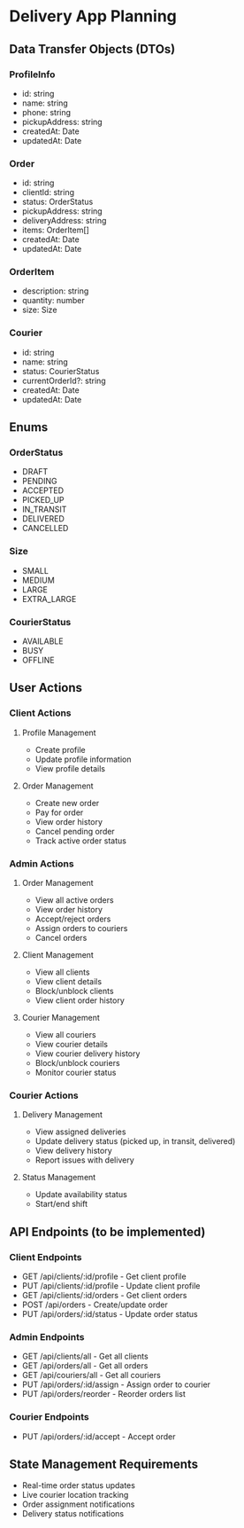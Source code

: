 # Delivery App Planning

## Data Transfer Objects (DTOs)

### ProfileInfo
- id: string
- name: string
- phone: string
- pickupAddress: string
- createdAt: Date
- updatedAt: Date

### Order
- id: string
- clientId: string
- status: OrderStatus
- pickupAddress: string
- deliveryAddress: string
- items: OrderItem[]
- createdAt: Date
- updatedAt: Date

### OrderItem
- description: string
- quantity: number
- size: Size

### Courier
- id: string
- name: string
- status: CourierStatus
- currentOrderId?: string
- createdAt: Date
- updatedAt: Date

## Enums

### OrderStatus
- DRAFT
- PENDING
- ACCEPTED
- PICKED_UP
- IN_TRANSIT
- DELIVERED
- CANCELLED

### Size
- SMALL
- MEDIUM
- LARGE
- EXTRA_LARGE

### CourierStatus
- AVAILABLE
- BUSY
- OFFLINE

## User Actions

### Client Actions
1. Profile Management
   - Create profile
   - Update profile information
   - View profile details

2. Order Management
   - Create new order
   - Pay for order
   - View order history
   - Cancel pending order
   - Track active order status

### Admin Actions
1. Order Management
   - View all active orders
   - View order history
   - Accept/reject orders
   - Assign orders to couriers
   - Cancel orders

2. Client Management
   - View all clients
   - View client details
   - Block/unblock clients
   - View client order history

3. Courier Management
   - View all couriers
   - View courier details
   - View courier delivery history
   - Block/unblock couriers
   - Monitor courier status

### Courier Actions
1. Delivery Management
   - View assigned deliveries
   - Update delivery status (picked up, in transit, delivered)
   - View delivery history
   - Report issues with delivery

2. Status Management
   - Update availability status
   - Start/end shift

## API Endpoints (to be implemented)

### Client Endpoints
- GET /api/clients/:id/profile - Get client profile
- PUT /api/clients/:id/profile - Update client profile
- GET /api/clients/:id/orders - Get client orders
- POST /api/orders - Create/update order
- PUT /api/orders/:id/status - Update order status

### Admin Endpoints
- GET /api/clients/all - Get all clients
- GET /api/orders/all - Get all orders
- GET /api/couriers/all - Get all couriers
- PUT /api/orders/:id/assign - Assign order to courier
- PUT /api/orders/reorder - Reorder orders list

### Courier Endpoints
- PUT /api/orders/:id/accept - Accept order

## State Management Requirements
- Real-time order status updates
- Live courier location tracking
- Order assignment notifications
- Delivery status notifications 